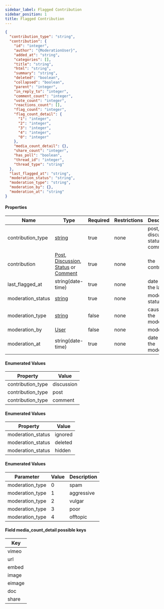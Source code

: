 ```yaml
---
sidebar_label: Flagged Contribution
sidebar_position: 1
title: Flagged Contribution
---
```


```json
{
  "contribution_type": "string",
  "contribution": {
    "id": "integer",
    "author": "{ModerationUser}",
    "added_at": "string",      
    "categories": [],
    "title": "string",
    "html": "string",
    "summary": "string",
    "deleted": "boolean",
    "collapsed": "boolean",
    "parent": "integer",
    "in_reply_to": "integer",
    "comment_count": "integer",
    "vote_count": "integer",
    "reactions_count": [],
    "flag_count": "integer",
    "flag_count_detail": {
      "1": "integer",
      "2": "integer",
      "3": "integer",
      "4": "integer",
      "0": "integer"
    },
    "media_count_detail": {},
    "share_count": "integer",
    "has_poll": "boolean",
    "thread_id": "integer",
    "thread_type": "string"
  },
  "last_flagged_at": "string",
  "moderation_status": "string",
  "moderation_type": "string",
  "moderation_by": {},
  "moderation_at": "string"
}

```

#### Properties

| Name              | Type                                                                                                                                                                                                   | Required | Restrictions | Description                         |
|-------------------|--------------------------------------------------------------------------------------------------------------------------------------------------------------------------------------------------------|----------|--------------|-------------------------------------|
| contribution_type | [string](/docs/apireference/v2/schemas/flagged_contribution#enumerated-values)                                                                                                                         | true     | none         | post, discussion, status or comment |
| contribution      | [Post](/docs/apireference/v2/schemas/post), [Discussion](/docs/apireference/v2/schemas/discussion), [Status](/docs/apireference/v2/schemas/status) or [Comment](/docs/apireference/v2/schemas/comment) | true     | none         | the contribution                    |
| last_flagged_at   | string(date-time)                                                                                                                                                                                      | true     | none         | date time of the last flag          |
| moderation_status | [string](/docs/apireference/v2/schemas/flagged_contribution#enumerated-values-1)                                                                                                                       | true     | none         | moderation status                   |
| moderation_type   | [string](/docs/apireference/v2/schemas/flagged_contribution#enumerated-values-2)                                                                                                                                                                                             | false    | none         | cause of the moderation             |
| moderation_by     | [User](/docs/apireference/v2/schemas/user)                                                                                                                                                             | false    | none         | moderator                           |
| moderation_at     | string(date-time)                                                                                                                                                                                      | true     | none         | date time of the moderation         |

#### Enumerated Values

|Property|Value|
|---|---|
|contribution_type|discussion|
|contribution_type|post|
|contribution_type|comment|

#### Enumerated Values
|Property|Value|
|---|---|
|moderation_status|ignored|
|moderation_status|deleted|
|moderation_status|hidden|

#### Enumerated Values
|Parameter|Value|Description|
|---|---|---|
|moderation_type|0|spam|
|moderation_type|1|aggressive|
|moderation_type|2|vulgar|
|moderation_type|3|poor|
|moderation_type|4|offtopic|

#### Field media_count_detail possible keys
|Key|
|---|
|vimeo|
|url|
|embed|
|image|
|eimage|
|doc|
|share|

